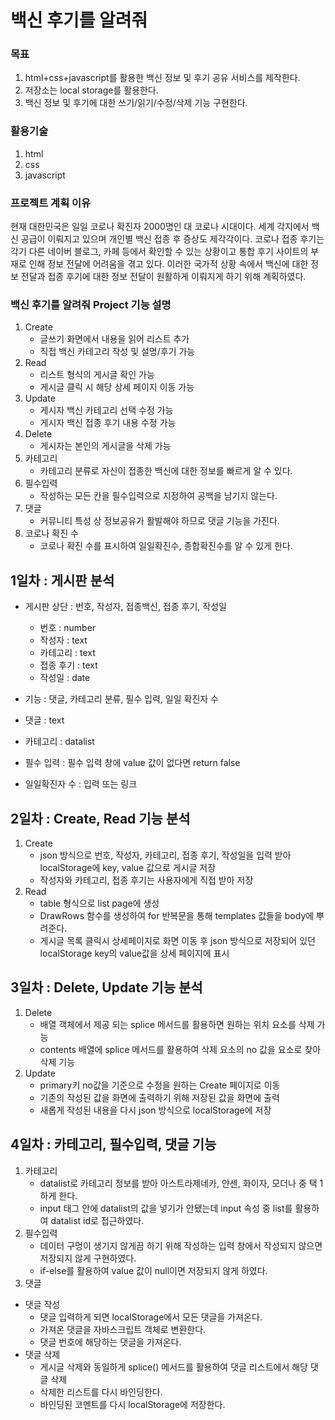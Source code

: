 # 백신 후기를 알려줘
### 목표
1. html+css+javascript를 활용한 백신 정보 및 후기 공유 서비스를 제작한다.
2. 저장소는 local storage를 활용한다.
3. 백신 정보 및 후기에 대한 쓰기/읽기/수정/삭제 기능 구현한다.

### 활용기술
1. html
2. css
3. javascript

### 프로젝트 계획 이유
현재 대한민국은 일일 코로나 확진자 2000명인 대 코로나 시대이다. 세계 각지에서 백신 공급이 이뤄지고 있으며 개인별 백신 접종 후 증상도 제각각이다. 코로나 접종 후기는 각기 다른 네이버 블로그, 카페 등에서 확인할 수 있는 상황이고 통합 후기 사이트의 부재로 인해 정보 전달에 어려움을 겪고 있다. 이러한 국가적 상황 속에서 백신에 대한 정보 전달과 접종 후기에 대한 정보 전달이 원활하게 이뤄지게 하기 위해 계획하였다.

### 백신 후기를 알려줘 Project 기능 설명
1. Create 
    - 글쓰기 화면에서 내용을 읽어 리스트 추가
    - 직접 백신 카테고리 작성 및 설명/후기 가능
2. Read
    - 리스트 형식의 게시글 확인 가능
    - 게시글 클릭 시 해당 상세 페이지 이동 가능
3. Update
    - 게시자 백신 카테고리 선택 수정 가능
    - 게시자 백신 접종 후기 내용 수정 가능
4. Delete
    - 게시자는 본인의 게시글을 삭제 가능
5. 카테고리
    - 카테고리 분류로 자신이 접종한 백신에 대한 정보를 빠르게 알 수 있다.
6. 필수입력
    - 작성하는 모든 칸을 필수입력으로 지정하여 공백을 남기지 않는다.
7. 댓글
    - 커뮤니티 특성 상 정보공유가 활발해야 하므로 댓글 기능을 가진다.
8. 코로나 확진 수
    - 코로나 확진 수를 표시하여 일일확진수, 종합확진수를 알 수 있게 한다.

## 1일차 : 게시판 분석
- 게시판 상단 : 번호, 작성자, 접종백신, 접종 후기, 작성일
    - 번호 : number
    - 작성자 : text
    - 카테고리 : text
    - 접종 후기 : text
    - 작성일 : date

- 기능 : 댓글, 카테고리 분류, 필수 입력, 일일 확진자 수
- 댓글 : text
- 카테고리 : datalist
- 필수 입력 : 필수 입력 창에 value 값이 없다면 return false
- 일일확진자 수 : 입력 또는 링크

## 2일차 : Create, Read 기능 분석
1. Create
    - json 방식으로 번호, 작성자, 카테고리, 접종 후기, 작성일을 입력 받아 localStorage에 key, value 값으로 게시글 저장
    - 작성자와 카테고리, 접종 후기는 사용자에게 직접 받아 저장
2. Read
    - table 형식으로 list page에 생성
    - DrawRows 함수를 생성하여 for 반복문을 통해 templates 값들을 body에 뿌려준다.
    - 게시글 목록 클릭시 상세페이지로 화면 이동 후 json 방식으로 저장되어 있던 localStorage key의 value값을 상세 페이지에 표시

## 3일차 : Delete, Update 기능 분석
1. Delete
    - 배열 객체에서 제공 되는 splice 메서드를 활용하면 원하는 위치 요소를 삭제 가능
    - contents 배열에 splice 메서드를 활용하여 삭제 요소의 no 값을 요소로 찾아 삭제 기능
2. Update
    - primary키 no값을 기준으로 수정을 원하는 Create 페이지로 이동
    - 기존의 작성된 값을 화면에 출력하기 위해 저장된 값을 화면에 출력
    - 새롭게 작성된 내용을 다시 json 방식으로 localStorage에 저장

## 4일차 : 카테고리, 필수입력, 댓글 기능
1. 카테고리
    - datalist로 카테고리 정보를 받아 아스트라제네카, 얀센, 화이자, 모더나 중 택 1 하게 한다.
    - input 태그 안에 datalist의 값을 넣기가 안됐는데 input 속성 중 list를 활용하여 datalist id로 접근하였다.
2. 필수입력
    - 데이터 구멍이 생기지 않게끔 하기 위해 작성하는 입력 창에서 작성되지 않으면 저장되지 않게 구현하였다.
    - if-else를 활용하여 value 값이 null이면 저장되지 않게 하였다.
3. 댓글
- 댓글 작성
    - 댓글 입력하게 되면 localStorage에서 모든 댓글을 가져온다.
    - 가져온 댓글을 자바스크립트 객체로 변환한다.
    - 댓글 번호에 해당하는 댓글을 가져온다.
- 댓글 삭제
    - 게시글 삭제와 동일하게 splice() 메서드를 활용하여 댓글 리스트에서 해당 댓글 삭제
    - 삭제한 리스트를 다시 바인딩한다.
    - 바인딩된 코멘트를 다시 localStorage에 저장한다.
